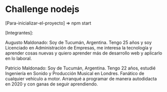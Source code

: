 # Challenge nodejs

[Para-inicializar-el-proyecto] => npm start

[Integrantes]:

Augusto Maldonado: Soy de Tucumán, Argentina. Tengo 25 años y soy Licenciado en Administración de Empresas, me interesa la tecnología y aprender cosas nuevas y quiero aprender más de desarrollo web y aplicarlo en lo laboral.

Patricio Maldonado: Soy de Tucumán, Argentina. Tengo 22 años, estudié Ingeniería en Sonido y Producción Musical en Londres. Fanático de cualquier vehículo a motor. Arranqué a programar de manera autodidacta en 2020 y con ganas de seguir aprendiendo.